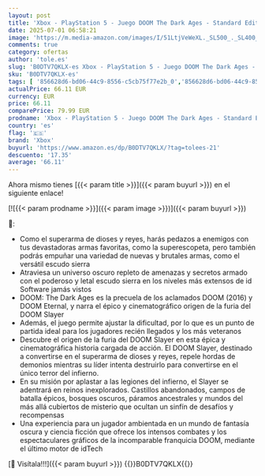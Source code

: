 ```yaml
---
layout: post
title: 'Xbox - PlayStation 5 - Juego DOOM The Dark Ages - Standard Edition'
date: 2025-07-01 06:58:21
image: 'https://m.media-amazon.com/images/I/51LtjVeWeXL._SL500_._SL400_.jpg'
comments: true
category: ofertas
author: 'tole.es'
slug: 'B0DTV7QKLX-es Xbox - PlayStation 5 - Juego DOOM The Dark Ages - Standard...'
sku: 'B0DTV7QKLX-es'
tags: [ '856628d6-bd06-44c9-8556-c5cb75f77e2b_0','856628d6-bd06-44c9-8556-c5cb75f77e2b_2201','856628d6-bd06-44c9-8556-c5cb75f77e2b_3601','Arborist Merchandising Root','Hardware y juegos para PlayStation 5','Juegos para PlayStation 5','Preventa de Videojuegos','Self Service','Special Features Stores','Videojuegos','Videojuegos más esperados','playstation','xbox','🇪🇸', ]
actualPrice: 66.11 EUR
currency: EUR
price: 66.11
comparePrice: 79.99 EUR
prodname: 'Xbox - PlayStation 5 - Juego DOOM The Dark Ages - Standard Edition'
country: 'es'
flag: '🇪🇸'
brand: 'Xbox'
buyurl: 'https://www.amazon.es/dp/B0DTV7QKLX/?tag=tolees-21'
descuento: '17.35'
average: '66.11'
---
```


Ahora mismo tienes [{{< param title >}}]({{< param buyurl >}}) en el siguiente enlace!

[![{{< param prodname >}}]({{< param image >}})]({{< param buyurl >}})

🔎:

- Como el superarma de dioses y reyes, harás pedazos a enemigos con tus devastadoras armas favoritas, como la superescopeta, pero también podrás empuñar una variedad de nuevas y brutales armas, como el versátil escudo sierra
- Atraviesa un universo oscuro repleto de amenazas y secretos armado con el poderoso y letal escudo sierra en los niveles más extensos de id Software jamás vistos
- DOOM: The Dark Ages es la precuela de los aclamados DOOM (2016) y DOOM Eternal, y narra el épico y cinematográfico origen de la furia del DOOM Slayer
- Además, el juego permite ajustar la dificultad, por lo que es un punto de partida ideal para los jugadores recién llegados y los más veteranos
- Descubre el origen de la furia del DOOM Slayer en esta épica y cinematográfica historia cargada de acción. El DOOM Slayer, destinado a convertirse en el superarma de dioses y reyes, repele hordas de demonios mientras su líder intenta destruirlo para convertirse en el único terror del infierno.
- En su misión por aplastar a las legiones del infierno, el Slayer se adentrará en reinos inexplorados. Castillos abandonados, campos de batalla épicos, bosques oscuros, páramos ancestrales y mundos del más allá cubiertos de misterio que ocultan un sinfín de desafíos y recompensas
- Una experiencia para un jugador ambientada en un mundo de fantasía oscura y ciencia ficción que ofrece los intensos combates y los espectaculares gráficos de la incomparable franquicia DOOM, mediante el último motor de idTech

[🛒 Visítala!!!]({{< param buyurl >}})
{{<world>}}B0DTV7QKLX{{</world>}}
